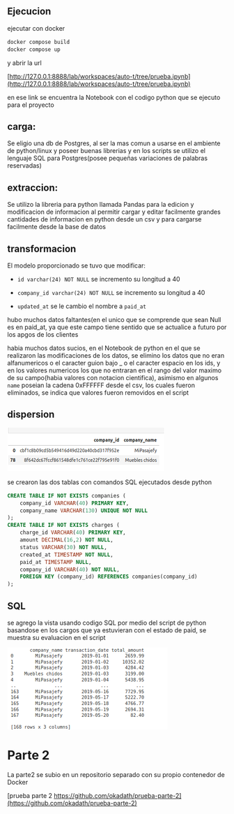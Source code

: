 ## Ejecucion
ejecutar con docker
```sh
docker compose build
docker compose up
```

y abrir la url 

[http://127.0.0.1:8888/lab/workspaces/auto-t/tree/prueba.ipynb](http://127.0.0.1:8888/lab/workspaces/auto-t/tree/prueba.ipynb)

en ese link se encuentra la Notebook con el codigo python que se ejecuto para el proyecto


## carga:

Se eligio una db de Postgres, al ser la mas comun a usarse en el ambiente de python/linux y poseer buenas librerias y en los scripts se utilizo el lenguaje SQL para Postgres(posee pequeñas variaciones de palabras reservadas) 

## extraccion:

Se utilizo la libreria para python llamada Pandas para la edicion y modificacion de informacion al permitir cargar y editar facilmente grandes cantidades de informacion en python desde un csv y para cargarse facilmente desde la base de datos

## transformacion

El modelo proporcionado se tuvo que modificar:

+ `id varchar(24) NOT NULL` se incremento su longitud a 40 

+ `company_id varchar(24) NOT NULL` se incremento su longitud a 40

+ `updated_at` se le cambio el nombre a `paid_at`


hubo muchos datos faltantes(en el unico que se comprende que sean Null es en paid_at, ya que este campo tiene sentido que se actualice a futuro por los apgos de los clientes

habia muchos datos sucios, en el Notebook de python en el que se realizaron las modificaciones de los datos, se elimino los datos que no eran alfanumericos o el caracter guion bajo _ o el caracter espacio en los ids, y en los valores numericos los que no entraran en el rango del valor maximo de su campo(habia valores con notacion cientifica), asimismo en algunos `name` poseian la cadena 0xFFFFFF desde el csv, los cuales fueron eliminados, se indica que valores fueron removidos en el script


## dispersion 
![tabla_companies](https://raw.githubusercontent.com/okadath/prueba-parte-1/refs/heads/master/companies.png)

se crearon las dos tablas con comandos SQL ejecutados desde python
```SQL
CREATE TABLE IF NOT EXISTS companies (
    company_id VARCHAR(40) PRIMARY KEY,
    company_name VARCHAR(130) UNIQUE NOT NULL
); 
CREATE TABLE IF NOT EXISTS charges (
    charge_id VARCHAR(40) PRIMARY KEY,
    amount DECIMAL(16,2) NOT NULL,
    status VARCHAR(30) NOT NULL,
    created_at TIMESTAMP NOT NULL,
    paid_at TIMESTAMP NULL,
    company_id VARCHAR(40) NOT NULL,
    FOREIGN KEY (company_id) REFERENCES companies(company_id)
);
```

## SQL

se agrego la vista usando codigo SQL por medio del script de python basandose en los cargos que ya estuvieran con el estado de paid, se muestra su evaluacion en el script

![vista](https://raw.githubusercontent.com/okadath/prueba-parte-1/refs/heads/master/vista.png)


# Parte 2

La parte2 se subio en un repositorio separado con su propio contenedor de Docker


[prueba parte 2 https://github.com/okadath/prueba-parte-2](https://github.com/okadath/prueba-parte-2)
